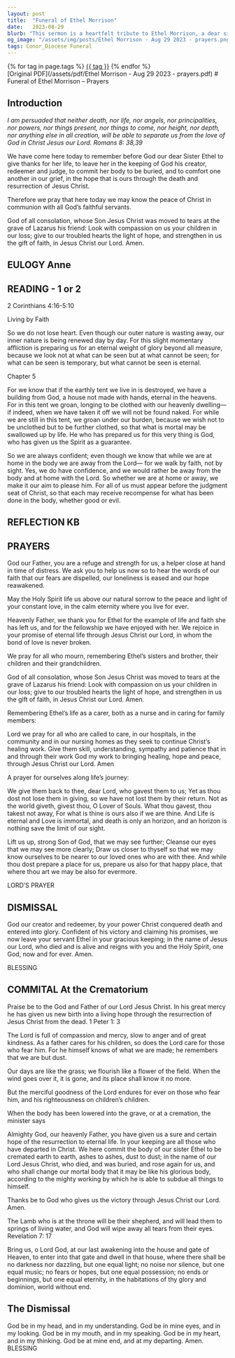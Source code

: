 ```yaml
---
layout: post
title:  "Funeral of Ethel Morrison"
date:   2023-08-29
blurb: "This sermon is a heartfelt tribute to Ethel Morrison, a dear sister in faith. It reflects on the eternal nature of life and the unending love of God, as expressed through the life and death of Ethel. The sermon also includes prayers for those who mourn and for all who are called to care, in our hospitals, in the community, and in our nursing homes."
og_image: "/assets/img/posts/Ethel Morrison - Aug 29 2023 - prayers.png"
tags: Conor_Diocese Funeral
---    
```

<div class="tag-pills">
    {% for tag in page.tags %}
    <a href="{{ site.baseurl }}/tag/{{ tag | slugify }}" class="tag-pill">{{ tag }}</a>
    {% endfor %}
</div>
[Original PDF](/assets/pdf/Ethel Morrison - Aug 29 2023 - prayers.pdf)
# Funeral of Ethel Morrison – Prayers

## Introduction

*I am persuaded that neither death, nor life,
nor angels, nor principalities,
nor powers, nor things present, nor things to come,
nor height, nor depth, nor anything else in all creation,
will be able to separate us from the love of God in Christ Jesus our Lord.
Romans 8: 38,39*

We have come here today to remember before God our dear Sister Ethel to give
thanks for her life, to leave her in the keeping of God his creator, redeemer and
judge, to commit her body to be buried, and to comfort one another in our grief,
in the hope that is ours through the death and resurrection of Jesus Christ.

Therefore we pray that here today we may know the peace of Christ in
communion with all God’s faithful servants.

God of all consolation,
whose Son Jesus Christ was moved to tears
at the grave of Lazarus his friend:
Look with compassion on us your children in our loss;
give to our troubled hearts the light of hope,
and strengthen in us the gift of faith,
in Jesus Christ our Lord. Amen.

## EULOGY Anne

## READING - 1 or 2

2 Corinthians 4:16-5:10

Living by Faith

So we do not lose heart. Even though our outer nature is wasting away, our inner nature is being renewed
day by day. For this slight momentary affliction is preparing us for an eternal weight of glory beyond all
measure, because we look not at what can be seen but at what cannot be seen; for what can be seen is
temporary, but what cannot be seen is eternal.

Chapter 5

For we know that if the earthly tent we live in is destroyed, we have a building from God, a house not
made with hands, eternal in the heavens. For in this tent we groan, longing to be clothed with our
heavenly dwelling— if indeed, when we have taken it off we will not be found naked. For while we are
still in this tent, we groan under our burden, because we wish not to be unclothed but to be further
clothed, so that what is mortal may be swallowed up by life. He who has prepared us for this very thing is
God, who has given us the Spirit as a guarantee.

So we are always confident; even though we know that while we are at home in the body we are away
from the Lord— for we walk by faith, not by sight. Yes, we do have confidence, and we would rather be
away from the body and at home with the Lord. So whether we are at home or away, we make it our aim
to please him. For all of us must appear before the judgment seat of Christ, so that each may receive
recompense for what has been done in the body, whether good or evil.

## REFLECTION KB

## PRAYERS

God our Father, you are a refuge and strength for us,
a helper close at hand in time of distress.
We ask you to help us now so to hear the words of our faith
that our fears are dispelled,
our loneliness is eased
and our hope reawakened.

May the Holy Spirit life us above our natural sorrow
to the peace and light of your constant love,
in the calm eternity where you live for ever.

Heavenly Father,
we thank you for Ethel
for the example of life and faith she has left us,
and for the fellowship we have enjoyed with her.
We rejoice in your promise of eternal life
through Jesus Christ our Lord,
in whom the bond of love is never broken.

We pray for all who mourn, remembering Ethel’s sisters and brother, their children and
their grandchildren.

God of all consolation,
whose Son Jesus Christ was moved to tears
at the grave of Lazarus his friend:
Look with compassion on us your children in our loss;
give to our troubled hearts the light of hope,
and strengthen in us the gift of faith,
in Jesus Christ our Lord. Amen.

Remembering Ethel’s life as a carer, both as a nurse and in caring for family members:

Lord we pray for all who are called to care, in our hospitals, in the community and in our
nursing homes as they seek to continue Christ’s healing work.
Give them skill, understanding, sympathy and patience that in and through their work God
my work to bringing healing, hope and peace,
through Jesus Christ our Lord. Amen

A prayer for ourselves along life’s journey:

We give them back to thee, dear Lord, who gavest them to us;
Yet as thou dost not lose them in giving, so we have not lost them by their return.
Not as the world giveth, givest thou, O Lover of Souls.
What thou gavest, thou takest not away,
For what is thine is ours also if we are thine.
And Life is eternal and Love is immortal, and death is only an horizon, and an horizon is nothing save the
limit of our sight.

Lift us up, strong Son of God, that we may see further;
Cleanse our eyes that we may see more clearly;
Draw us closer to thyself so that we may know ourselves to be nearer to our loved ones who are with
thee.
And while thou dost prepare a place for us, prepare us also for that happy place, that where thou art we
may be also for evermore.

LORD’S PRAYER

## DISMISSAL

God our creator and redeemer,
by your power Christ conquered death and entered into glory.
Confident of his victory
and claiming his promises,
we now leave your servant Ethel in your gracious keeping;
in the name of Jesus our Lord,
who died and is alive
and reigns with you and the Holy Spirit,
one God, now and for ever. Amen.

BLESSING

## COMMITAL At the Crematorium

Praise be to the God and Father of our Lord Jesus Christ.
In his great mercy he has given us new birth into a living hope
through the resurrection of Jesus Christ from the dead. 1 Peter 1: 3

The Lord is full of compassion and mercy,
slow to anger and of great kindness.
As a father cares for his children,
so does the Lord care for those who fear him.
For he himself knows of what we are made;
he remembers that we are but dust.

Our days are like the grass;
we flourish like a flower of the field.
When the wind goes over it, it is gone,
and its place shall know it no more.

But the merciful goodness of the Lord endures for ever
on those who fear him,
and his righteousness on children’s children.

When the body has been lowered into the grave, or at a cremation, the minister
says

Almighty God, our heavenly Father,
you have given us a sure and certain hope
of the resurrection to eternal life.
In your keeping are all those who have departed in Christ.
We here commit the body of our sister Ethel to be cremated
earth to earth, ashes to ashes, dust to dust;
in the name of our Lord Jesus Christ,
who died, and was buried, and rose again for us,
and who shall change our mortal body
that it may be like his glorious body,
according to the mighty working
by which he is able to subdue all things to himself.

Thanks be to God who gives us the victory
through Jesus Christ our Lord. Amen.

The Lamb who is at the throne will be their shepherd, and will lead them to springs of
living water, and God will wipe away all tears from their eyes. Revelation 7: 17

Bring us, o Lord God, at our last awakening into the house and gate of Heaven, to enter
into that gate and dwell in that house, where there shall be no darkness nor dazzling, but
one equal light; no noise nor silence, but one equal music; no fears or hopes, but one equal
possession; no ends or beginnings, but one equal eternity, in the habitations of thy glory
and dominion, world without end.

## The Dismissal

God be in my head, and in my understanding.
God be in mine eyes, and in my looking.
God be in my mouth, and in my speaking.
God be in my heart, and in my thinking.
God be at mine end, and at my departing. Amen. BLESSING

